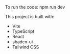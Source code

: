 To run the code:
        npm run dev

This project is built with:

- Vite
- TypeScript
- React
- shadcn-ui
- Tailwind CSS
